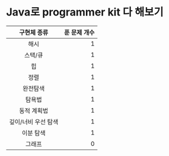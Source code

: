 # Java로 programmer kit 다 해보기

|구현체 종류| 푼 문제 개수|
|:---:|---:|
|해시|  1 |
|스택/큐| 1 |
|힙| 1 |
|정렬| 1 |
|완전탐색| 1 |
|탐욕법| 1 |
|동적 계획법| 1 |
|깊이/너비 우선 탐색| 1 |
|이분 탐색| 1 |
|그래프| 0 |
